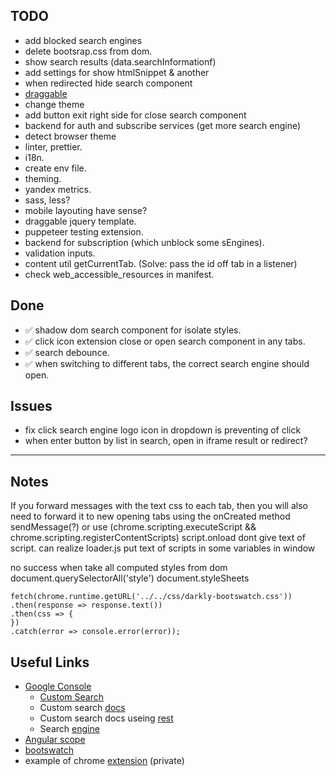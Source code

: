 ## TODO

- add blocked search engines
- delete bootsrap.css from dom.
- show search results (data.searchInformationf)
- add settings for show htmlSnippet & another
- when redirected hide search component
- [draggable](https://interactjs.io/)
- change theme
- add button exit right side for close search component
- backend for auth and subscribe services (get more search engine) 
- detect browser theme
- linter, prettier.
- i18n.
- create env file.
- theming.
- yandex metrics.
- sass, less?
- mobile layouting have sense?
- draggable jquery template.
- puppeteer testing extension.
- backend for subscription (which unblock some sEngines).
- validation inputs.
- content util getCurrentTab. (Solve: pass the id off tab in a listener)
- check web_accessible_resources in manifest.

## Done

- ✅ shadow dom search component for isolate styles.
- ✅ click icon extension close or open search component in any tabs.
- ✅ search debounce.
- ✅ when switching to different tabs, the correct search engine should open.

## Issues

- fix click search engine logo icon in dropdown is preventing of click
- when enter button by list in search, open in iframe result or redirect?

------

## Notes

If you forward messages with the text css to each tab,
then you will also need to forward it to new opening tabs using the onCreated method
sendMessage(?) or use (chrome.scripting.executeScript && chrome.scripting.registerContentScripts)
script.onload dont give text of script.
can realize loader.js put text of scripts in some variables in window

no success when take all computed styles from dom
document.querySelectorAll('style') document.styleSheets
```
fetch(chrome.runtime.getURL('../../css/darkly-bootswatch.css'))
.then(response => response.text())
.then(css => {
})
.catch(error => console.error(error));
```

## Useful Links

- [Google Console](https://console.cloud.google.com/apis/credentials/key/b99fb10b-8116-45c8-ab8b-775f3aa12b8f?authuser=0&project=sswitcher)
    - [Custom Search](https://developers.google.com/custom-search/v1/reference/rest/v1/cse/list?apix=true&hl=ru)
    - Custom search [docs](https://developers.google.com/custom-search/v1/reference/rest/v1/cse/list?hl=ru&apix_params=%7B%22q%22%3A%22woody%22%7D)
    - Custom search docs useing [rest](https://developers.google.com/custom-search/v1/using_rest?hl=ru)
    - Search [engine](https://programmablesearchengine.google.com/controlpanel/create/congrats?cx=e79bb8ff5338048ae)
- [Angular scope](https://code.angularjs.org/1.2.27/docs/guide/scope)
- [bootswatch](https://bootswatch.com/)
- example of chrome [extension](https://github.com/Barklim/onlyfExtension/tree/main/Chrome_Extension/js/app) (private)